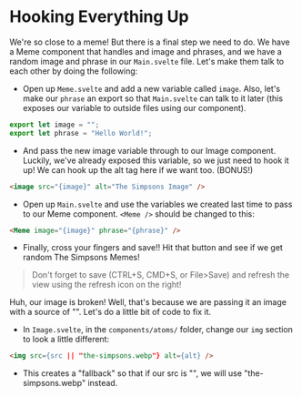 # Hooking Everything Up

We're so close to a meme! But there is a final step we need to do. We have a Meme component that handles and image and phrases, and we have a random image and phrase in our `Main.svelte` file. Let's make them talk to each other by doing the following:

- Open up `Meme.svelte` and add a new variable called `image`. Also, let's make our `phrase` an export so that `Main.svelte` can talk to it later (this exposes our variable to outside files using our component).

```js
export let image = "";
export let phrase = "Hello World!";
```

- And pass the new image variable through to our Image component. Luckily, we've already exposed this variable, so we just need to hook it up! We can hook up the alt tag here if we want too. (BONUS!)

```html
<image src="{image}" alt="The Simpsons Image" />
```

- Open up `Main.svelte` and use the variables we created last time to pass to our Meme component. `<Meme />` should be changed to this:

```html
<Meme image="{image}" phrase="{phrase}" />
```

- Finally, cross your fingers and save!! Hit that button and see if we get random The Simpsons Memes!

> Don't forget to save (CTRL+S, CMD+S, or File>Save) and refresh the view using the refresh icon on the right!

Huh, our image is broken!
Well, that's because we are passing it an image with a source of "".
Let's do a little bit of code to fix it.

- In `Image.svelte`, in the `components/atoms/` folder, change our `img` section to look a little different:

```html
<img src={src || "the-simpsons.webp"} alt={alt} />
```

- This creates a "fallback" so that if our src is "", we will use "the-simpsons.webp" instead.
